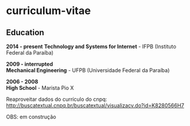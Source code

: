 # curriculum-vitae

## Education

**2014 - present**
**Technology and Systems for Internet** - IFPB (Instituto Federal da Paraíba)  

**2009 - interrupted** <br>
**Mechanical Engineering** - UFPB (Universidade Federal da Paraíba)    

**2006 - 2008** <br>
**High School** - Marista Pio X 

Reaproveitar dados do currículo do cnpq: http://buscatextual.cnpq.br/buscatextual/visualizacv.do?id=K8280566H7

OBS: em construção
